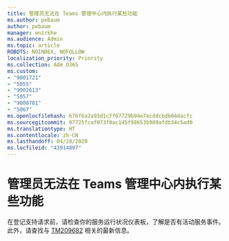 ```yaml
---
title: 管理员无法在 Teams 管理中心内执行某些功能
ms.author: pebaum
author: pebaum
manager: mnirkhe
ms.audience: Admin
ms.topic: article
ROBOTS: NOINDEX, NOFOLLOW
localization_priority: Priority
ms.collection: Adm_O365
ms.custom:
- "9001721"
- "5055"
- "9002613"
- "5057"
- "9000701"
- "5067"
ms.openlocfilehash: 676f6a2a93d1cff67729b94e7ecddcbdb04dacfc
ms.sourcegitcommit: 07725fcaf073f0ac145f98653b989afdb34c5ad0
ms.translationtype: HT
ms.contentlocale: zh-CN
ms.lasthandoff: 04/28/2020
ms.locfileid: "43914897"
---
```

# <a name="admins-unable-to-perform-certain-functions-in-the-teams-admin-center"></a>管理员无法在 Teams 管理中心内执行某些功能

在登记支持请求前，请检查你的服务运行状况仪表板，了解是否有活动服务事件。 此外，请查找与 [TM209682](https://admin.microsoft.com/AdminPortal/Home/#/servicehealth?eventid=TM209682) 相关的最新信息。
